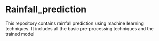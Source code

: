 # Rainfall_prediction
This repository contains rainfall prediction using machine learning techniques. It includes all the basic pre-processing techniques and the trained model
